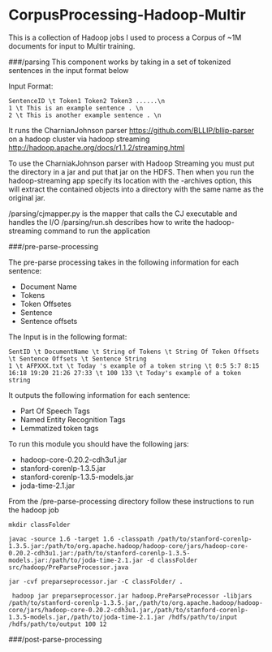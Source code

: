 CorpusProcessing-Hadoop-Multir
==============================

This is a collection of Hadoop jobs I used to process a Corpus of ~1M documents for input to Multir training.


###/parsing
This component works by taking in a set of tokenized sentences in the input format below

Input Format:

```
SentenceID \t Token1 Token2 Token3 ......\n
1 \t This is an example sentence . \n
2 \t This is another example sentence . \n
```

It runs the CharnianJohnson parser <https://github.com/BLLIP/bllip-parser> 
on a hadoop cluster via hadoop streaming <http://hadoop.apache.org/docs/r1.1.2/streaming.html>

To use the CharniakJohnson parser with Hadoop Streaming you must put the directory in a jar and put that jar on the HDFS. Then when you run the hadoop-streaming app specify its location with the -archives option, this will extract the contained objects into a directory with the same name as the original jar.

/parsing/cjmapper.py is the mapper that calls the CJ executable and handles the I/O
/parsing/run.sh describes how to write the hadoop-streaming command to run the application


###/pre-parse-processing

The pre-parse processing takes in the following information for each sentence:

* Document Name
* Tokens
* Token Offsetes
* Sentence
* Sentence offsets

The Input is in the following format:

```
SentID \t DocumentName \t String of Tokens \t String Of Token Offsets \t Sentence Offsets \t Sentence String
1 \t AFPXXX.txt \t Today 's example of a token string \t 0:5 5:7 8:15 16:18 19:20 21:26 27:33 \t 100 133 \t Today's example of a token string
```


It outputs the following information for each sentence:

* Part Of Speech Tags
* Named Entity Recognition Tags
* Lemmatized token tags


To run this module you should have the following jars:

* hadoop-core-0.20.2-cdh3u1.jar
* stanford-corenlp-1.3.5.jar
* stanford-corenlp-1.3.5-models.jar
* joda-time-2.1.jar


From the /pre-parse-processing directory follow these instructions to run the hadoop job


```mkdir classFolder```

```
javac -source 1.6 -target 1.6 -classpath /path/to/stanford-corenlp-1.3.5.jar:/path/to/org.apache.hadoop/hadoop-core/jars/hadoop-core-0.20.2-cdh3u1.jar:/path/to/stanford-corenlp-1.3.5-models.jar:/path/to/joda-time-2.1.jar -d classFolder src/hadoop/PreParseProcessor.java
```

```
jar -cvf preparseprocessor.jar -C classFolder/ .
```

```
 hadoop jar preparseprocessor.jar hadoop.PreParseProcessor -libjars /path/to/stanford-corenlp-1.3.5.jar,/path/to/org.apache.hadoop/hadoop-core/jars/hadoop-core-0.20.2-cdh3u1.jar,/path/to/stanford-corenlp-1.3.5-models.jar,/path/to/joda-time-2.1.jar /hdfs/path/to/input /hdfs/path/to/output 100 12
 ```




###/post-parse-processing
